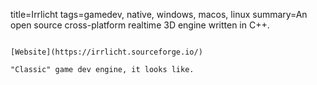 title=Irrlicht
tags=gamedev, native, windows, macos, linux
summary=An open source cross-platform realtime 3D engine written in C++.
~~~~~~

[Website](https://irrlicht.sourceforge.io/)

"Classic" game dev engine, it looks like.
